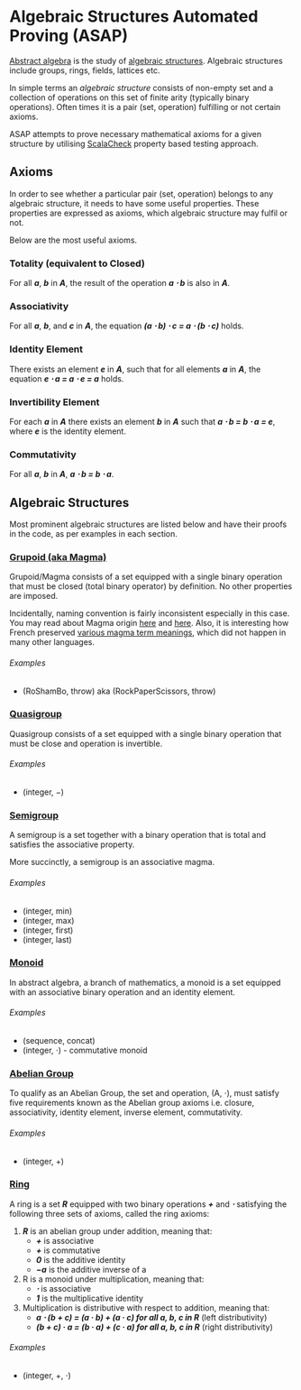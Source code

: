 # Algebraic Structures Automated Proving (ASAP)
[Abstract algebra][abstract-algebra] is the study of [algebraic structures][algebraic-structure]. Algebraic structures include groups, rings, fields, lattices etc. 

In simple terms an *algebraic structure* consists of non-empty set and a collection of operations on this set of finite arity (typically binary operations). Often times it is a pair (set, operation) fulfilling or not certain axioms. 

ASAP attempts to prove necessary mathematical axioms for a given structure by utilising [ScalaCheck][scalacheck] property based testing approach. 

## Axioms
In order to see whether a particular pair (set, operation) belongs to any algebraic structure, it needs to have some useful properties. These properties are expressed as axioms, which algebraic structure may fulfil or not. 

Below are the most useful axioms. 


### Totality (equivalent to Closed)
For all ***a***, ***b*** in ***A***, the result of the operation ***a &sdot; b*** is also in ***A***.


### Associativity
For all ***a***, ***b***, and ***c*** in ***A***, the equation ***(a &sdot; b) &sdot; c = a &sdot; (b &sdot; c)*** holds.

### Identity Element
There exists an element ***e*** in ***A***, such that for all elements ***a*** in ***A***, the equation ***e &sdot;  a = a &sdot; e = a*** holds.

### Invertibility Element
For each ***a*** in ***A*** there exists an element ***b*** in ***A*** such that ***a &sdot; b = b &sdot; a = e***, where ***e*** is the identity element.

### Commutativity
For all ***a***, ***b*** in ***A***, ***a &sdot; b = b &sdot; a***.



## Algebraic Structures
Most prominent algebraic structures are listed below and have their proofs in the code, as per examples in each section. 


### [Grupoid (aka Magma)][magma]
Grupoid/Magma consists of a set equipped with a single binary operation that must be closed (total binary operator) by definition. No other properties are imposed. 

Incidentally, naming convention is fairly inconsistent especially in this case. You may read about Magma origin [here][magma-mathoverflow-term-origin] and [here][magma-ethymology]. Also, it is interesting how French preserved [various magma term meanings][magma-fr-dict], which did not happen in many other languages. 


###### Examples

* (RoShamBo, throw) aka (RockPaperScissors, throw)



### [Quasigroup][quasigroup]
Quasigroup consists of a set equipped with a single binary operation that must be close and operation is invertible. 

###### Examples
* (integer, −)


### [Semigroup][semigroup]
A semigroup is a set together with a binary operation that is total and satisfies the associative property.

More succinctly, a semigroup is an associative magma.

###### Examples

* (integer, min)
* (integer, max)
* (integer, first)
* (integer, last)


### [Monoid][monoid]
In abstract algebra, a branch of mathematics, a monoid is a set equipped with an associative binary operation and an identity element.

###### Examples

* (sequence, concat)
* (integer, &sdot;) - commutative monoid



### [Abelian Group][abelian-group]
To qualify as an Abelian Group, the set and operation, (A, &sdot;), must satisfy five requirements known as the Abelian group axioms i.e. closure, associativity, identity element, inverse element, commutativity. 

###### Examples

* (integer, +)



### [Ring][ring]
A ring is a set ***R*** equipped with two binary operations ***+*** and ***&sdot;*** satisfying the following three sets of axioms, called the ring axioms:

1. ***R*** is an abelian group under addition, meaning that:
	* ***+*** is associative
	* ***+*** is commutative
	* ***0*** is the additive identity
	* ***−a*** is the additive inverse of a
2. R is a monoid under multiplication, meaning that:
	* ***&sdot;*** is associative
	* ***1*** is the multiplicative identity
3. Multiplication is distributive with respect to addition, meaning that:
	* ***a ⋅ (b + c) = (a · b) + (a · c) for all a, b, c in R*** (left distributivity)
	* ***(b + c) · a = (b · a) + (c · a) for all a, b, c in R*** (right distributivity)
	

###### Examples
 
* (integer, +, &sdot;)






[abstract-algebra]: https://en.wikipedia.org/wiki/Abstract_algebra
[algebraic-structure]: https://en.wikipedia.org/wiki/Algebraic_structure
[scalacheck]: http://www.scalacheck.org/
[ring]: https://en.wikipedia.org/wiki/Ring_(mathematics)
[abelian-group]: https://en.wikipedia.org/wiki/Abelian_group
[magma]: https://en.wikipedia.org/wiki/Magma_(algebra)
[semigroup]: https://en.wikipedia.org/wiki/Semigroup
[monoid]: https://en.wikipedia.org/wiki/Monoid
[quasigroup]: https://en.wikipedia.org/wiki/Quasigroup
[magma-ethymology]: https://english.stackexchange.com/questions/63210/etymology-of-magma-in-abstract-algebra
[magma-mathoverflow-term-origin]: https://mathoverflow.net/questions/103128/what-is-the-origin-of-the-term-magma
[magma-fr-dict]: https://www.larousse.fr/dictionnaires/francais/magma/48543